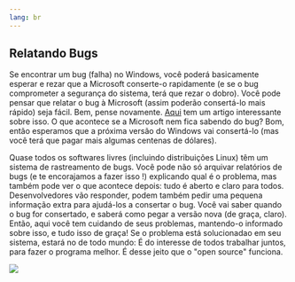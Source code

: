 ```yaml
---
lang: br
---
```





<h2>﻿Relatando Bugs</h2>

Se encontrar um bug (falha) no Windows, você poderá basicamente esperar e rezar que a Microsoft conserte-o rapidamente (e se o bug comprometer a segurança do sistema, terá que rezar o dobro). Você pode pensar que relatar o bug à Microsoft (assim poderão consertá-lo mais rápido) seja fácil. Bem, pense novamente. <a 
href="http://www.oreillynet.com/mac/blog/2002/06/mission_impossible_submitting.html">Aqui</a> tem um artigo interessante sobre isso. O que acontece se a Microsoft nem fica sabendo do bug? Bom, então esperamos que a próxima versão do Windows vai consertá-lo (mas  você terá que pagar mais algumas centenas de dólares).

Quase todos os softwares livres (incluindo distribuições Linux) têm um sistema de rastreamento de bugs. Você pode não só arquivar relatórios de bugs (e te encorajamos a fazer isso !) explicando qual é o problema, mas também pode ver o que acontece depois: tudo é aberto e claro para todos. Desenvolvedores vão responder, podem também pedir uma pequena informação extra para ajudá-los a consertar o bug. Você vai saber quando o bug for consertado, e saberá como pegar a versão nova (de graça, claro). Então, aqui você tem cuidando de seus problemas, mantendo-o informado sobre isso, e tudo isso de graça! Se o problema está solucionadao em seu sistema, estará no de todo mundo: É do interesse de todos trabalhar juntos, para fazer o programa melhor. É desse jeito que o "open source" funciona.

<img src="Images/report_bugs_thumb.png" />




